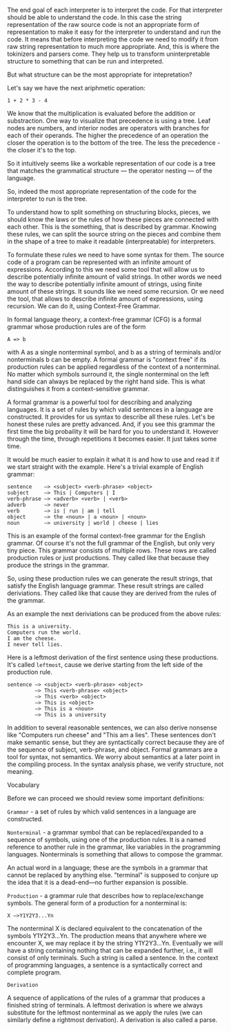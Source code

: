 The end goal of each interpreter is to interpret the code. For that interpreter should be able to understand the code. In this case the string representation of the raw source code is not an appropriate form of representation to make it easy for the interpreter to understand and run the code. It means that before interpreting the code we need to modify it from raw string representation to much more appropriate. And, this is where the tokinizers and parsers come. They help us to transform uninterpretable structure to something that can be run and interpreted.

But what structure can be the most appropriate for intepretation?

Let's say we have the next ariphmetic operation:

```
1 + 2 * 3 - 4
```

We know that the multiplication is evaluated before the addition or substraction. One way to visualize that precedence is using a tree. Leaf nodes are numbers, and interior nodes are operators with branches for each of their operands. The higher the precedence of an operation the closer the operation is to the bottom of the tree. The less the precedence - the closer it's to the top.

So it intuitively seems like a workable representation of our code is a tree that matches the grammatical structure — the operator nesting — of the language.

So, indeed the most appropriate representation of the code for the interpreter to run is the tree.

To understand how to split something on structuring blocks, pieces, we should know the laws or the rules of how these pieces are connected with each other. This is the something, that is described by grammar. Knowing these rules, we can split the source string on the pieces and combine them in the shape of a tree to make it readable (interpreatable) for interpreters.

To formulate these rules we need to have some syntax for them. The source code of a program can be represented with an infinite amount of expressions. According to this we need some tool that will allow us to describe potentially infinite amount of valid strings. In other words we need the way to describe potentially infinite amount of strings, using finite amount of these strings. It sounds like we need some recursion. Or we need the tool, that allows to describe infinite amount of expressions, using recursion. We can do it, using Context-Free Grammar.

In formal language theory, a context-free grammar (CFG) is a formal grammar whose production rules are of the form

```
A => b
```

with A as a single nonterminal symbol, and b as a string of terminals and/or nonterminals b  can be empty. A formal grammar is "context free" if its production rules can be applied regardless of the context of a nonterminal. No matter which symbols surround it, the single nonterminal on the left hand side can always be replaced by the right hand side. This is what distinguishes it from a context-sensitive grammar.

A formal grammar is a powerful tool for describing and analyzing languages. It is a set of rules by which valid sentences in a language are constructed. It provides for us syntax to describe all these rules. Let's be honest these rules are pretty advanced. And, if you see this grammar the first time the big probaility it will be hard for you to understand it. However through the time, through repetitions it becomes easier. It just takes some time.

It would be much easier to explain it what it is and how to use and read it if we start straight with the example. Here's a trivial example of English grammar:

```
sentence    –> <subject> <verb-phrase> <object>
subject     –> This | Computers | I
verb-phrase –> <adverb> <verb> | <verb>
adverb      –> never
verb        –> is | run | am | tell
object      –> the <noun> | a <noun> | <noun>
noun        –> university | world | cheese | lies
```
This is an example of the formal context-free grammar for the English grammar. Of course it's not the full grammar of the English, but only very tiny piece. This grammar consists of multiple rows. These rows are called production rules or just productions. They called like that because they produce the strings in the grammar.

So, using these production rules we can generate the result strings, that satisfy the English language grammar. These result strings are called deriviations. They called like that cause they are derived from the rules of the grammar.

As an example the next deriviations can be produced from the above rules:

```
This is a university.
Computers run the world.
I am the cheese.
I never tell lies.
```

Here is a leftmost derivation of the first sentence using these productions. It's called `leftmost`, cause we derive starting from the left side of the production rule.
```
sentence –> <subject> <verb-phrase> <object>
         –> This <verb-phrase> <object>
         –> This <verb> <object>
         –> This is <object>
         –> This is a <noun>
         –> This is a university
```

In addition to several reasonable sentences, we can also derive nonsense like "Computers run cheese" and "This am a lies". These sentences don't make semantic sense, but they are syntactically correct because they are of the sequence of subject, verb-phrase, and object. Formal grammars are a tool for syntax, not semantics. We worry about semantics at a later point in the compiling process. In the syntax analysis phase, we verify structure, not meaning.

Vocabulary

Before we can proceed we should review some important definitions:

`Grammar` - a set of rules by which valid sentences in a language are constructed. 

`Nonterminal` - a grammar symbol that can be replaced/expanded to a sequence of symbols, using one of the production rules. It is a named reference to another rule in the grammar, like variables in the programming languages. Nonterminals is something that allows to compose the grammar. 

An actual word in a language; these are the symbols in a grammar that cannot be replaced by anything else. "terminal" is supposed to conjure up the idea that it is a dead-end—no further expansion is possible.

`Production` - a grammar rule that describes how to replace/exchange symbols. The general form of a production for a nonterminal is:

```
X –>Y1Y2Y3...Yn
```

The nonterminal X is declared equivalent to the concatenation of the symbols Y1Y2Y3...Yn. The production means that anywhere where we encounter X, we may replace it by the string Y1Y2Y3...Yn. Eventually we will have a string containing nothing that can be expanded further, i.e., it will consist of only terminals. Such a string is called a sentence. In the context of programming languages, a sentence is a syntactically correct and complete program.

`Derivation`

A sequence of applications of the rules of a grammar that produces a finished string of terminals. A leftmost derivation is where we always substitute for the leftmost nonterminal as we apply the rules (we can similarly define a rightmost derivation). A derivation is also called a parse.
